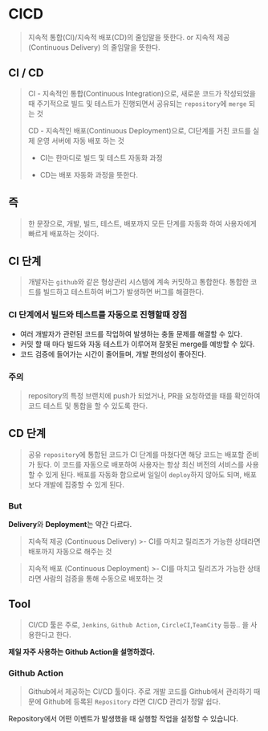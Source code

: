 # CICD

> 지속적 통합(CI)/지속적 배포(CD)의 줄임말을 뜻한다.
> or
> 지속적 제공 (Continuous Delivery) 의 줄임말을 뜻한다.

## CI / CD

> CI - 지속적인 통합(Continuous Integration)으로, 새로운 코드가 작성되었을 때 주기적으로 빌드 및 테스트가 진행되면서 공유되는 `repository`에 `merge` 되는 것
>
> CD - 지속적인 배포(Continuous Deployment)으로, CI단계를 거친 코드를 실제 운영 서버에 자동 배포 하는 것
>
> - CI는 한마디로 빌드 및 테스트 자동화 과정
>
> - CD는 배포 자동화 과정을 뜻한다.

## 즉

> 한 문장으로, 개발, 빌드, 테스트, 배포까지 모든 단계를 자동화 하여 사용자에게 빠르게 배포하는 것이다.

## CI 단계

> 개발자는 `github`와 같은 형상관리 시스템에 계속 커밋하고 통합한다. 통합한 코드를 빌드하고 테스트하여 버그가 발생하면 버그를 해결한다.

### CI 단계에서 빌드와 테스트를 자동으로 진행할때 장점

- 여러 개발자가 관련된 코드를 작업하여 발생하는 충돌 문제를 해결할 수 있다.
- 커밋 할 때 마다 빌드와 자동 테스트가 이루어져 잘못된 merge를 예방할 수 있다.
- 코드 검증에 들어가는 시간이 줄어들며, 개발 편의성이 좋아진다.

### 주의

> repository의 특정 브랜치에 push가 되었거나, PR을 요청하였을 때를 확인하여 코드 테스트 및 통합을 할 수 있도록 한다.

## CD 단계

> 공유 `repository`에 통합된 코드가 CI 단계를 마쳤다면 해당 코드는 배포할 준비가 됬다. 이 코드를 자동으로 배포하여 사용자는 항상 최신 버전의 서비스를 사용할 수 있게 된다. 배포를 자동화 함으로써 일일이 `deploy`하지 않아도 되며, 배포보다 개발에 집중할 수 있게 된다.

### But

**Delivery**와 **Deployment**는 약간 다르다.

> 지속적 제공 (Continuous Delivery)
    >- CI를 마치고 릴리즈가 가능한 상태라면 배포까지 자동으로 해주는 것

>지속적 배포 (Continuous Deployment)
    >- CI를 마치고 릴리즈가 가능한 상태라면 사람의 검증을 통해 수동으로 배포하는 것

## Tool
> CI/CD 툴은 주로, `Jenkins`, `Github Action`, `CircleCI`,`TeamCity` 등등.. 을 사용한다고 한다.
>

**제일 자주 사용하는 Github Action을 설명하겠다.**

### Github Action
> Github에서 제공하는 CI/CD 툴이다. 주로 개발 코드를 Github에서 관리하기 때문에 Github에 등록된 `Repository` 라면 CI/CD 관리가 정말 쉽다.
>
Repository에서 어떤 이벤트가 발생했을 때 실행할 작업을 설정할 수 있습니다.


